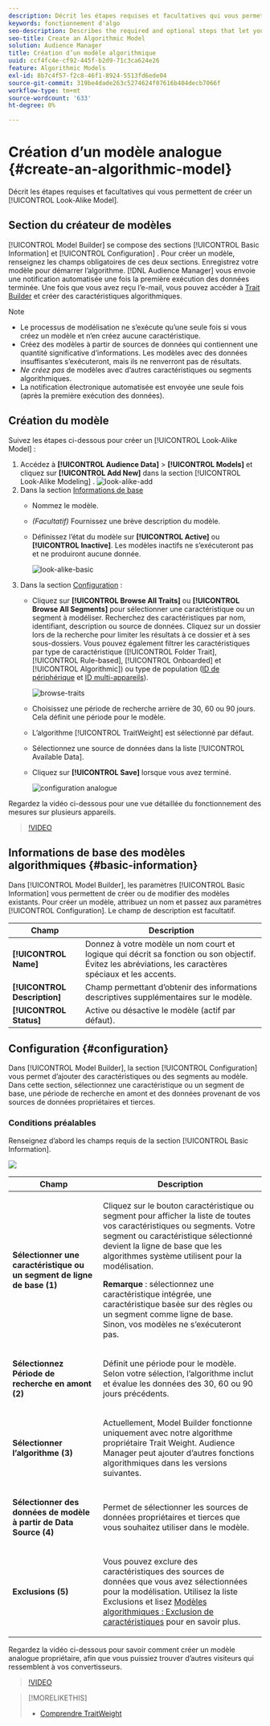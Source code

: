 ```yaml
---
description: Décrit les étapes requises et facultatives qui vous permettent de créer un modèle algorithmique dans le créateur de modèles.
keywords: fonctionnement d'algo
seo-description: Describes the required and optional steps that let you create an algorithmic model in Model Builder.
seo-title: Create an Algorithmic Model
solution: Audience Manager
title: Création d’un modèle algorithmique
uuid: ccf4fc4e-cf92-445f-b2d9-71c3ca624e26
feature: Algorithmic Models
exl-id: 8b7c4f57-f2c8-46f1-8924-5513fd6ede04
source-git-commit: 319be4dade263c5274624f07616b404decb7066f
workflow-type: tm+mt
source-wordcount: '633'
ht-degree: 0%

---
```


# Création d’un modèle analogue {#create-an-algorithmic-model}

Décrit les étapes requises et facultatives qui vous permettent de créer un [!UICONTROL Look-Alike Model].

## Section du créateur de modèles

[!UICONTROL Model Builder] se compose des sections [!UICONTROL Basic Information] et [!UICONTROL Configuration] . Pour créer un modèle, renseignez les champs obligatoires de ces deux sections. Enregistrez votre modèle pour démarrer l’algorithme. [!DNL Audience Manager] vous envoie une notification automatisée une fois la première exécution des données terminée. Une fois que vous avez reçu l’e-mail, vous pouvez accéder à [Trait Builder](../../features/traits/about-trait-builder.md) et créer des caractéristiques algorithmiques.

>[!NOTE]
>
>* Le processus de modélisation ne s’exécute qu’une seule fois si vous créez un modèle et n’en créez aucune caractéristique.
>* Créez des modèles à partir de sources de données qui contiennent une quantité significative d’informations. Les modèles avec des données insuffisantes s’exécuteront, mais ils ne renverront pas de résultats.
>* *Ne créez pas* de modèles avec d’autres caractéristiques ou segments algorithmiques.
>* La notification électronique automatisée est envoyée une seule fois (après la première exécution des données).

## Création du modèle

Suivez les étapes ci-dessous pour créer un [!UICONTROL Look-Alike Model] :

1. Accédez à **[!UICONTROL Audience Data]** > **[!UICONTROL Models]** et cliquez sur **[!UICONTROL Add New]** dans la section [!UICONTROL Look-Alike Modeling] .
   ![look-alike-add](assets/look-alike-add.png)
1. Dans la section [Informations de base](../../features/algorithmic-models/create-model.md#basic-information)
   * Nommez le modèle.
   * *(Facultatif)* Fournissez une brève description du modèle.
   * Définissez l’état du modèle sur **[!UICONTROL Active]** ou **[!UICONTROL Inactive]**. Les modèles inactifs ne s’exécuteront pas et ne produiront aucune donnée.

     ![look-alike-basic](assets/look-alike-basic.png)
1. Dans la section [Configuration](../../features/algorithmic-models/create-model.md#configuration) :
   * Cliquez sur **[!UICONTROL Browse All Traits]** ou **[!UICONTROL Browse All Segments]** pour sélectionner une caractéristique ou un segment à modéliser. Recherchez des caractéristiques par nom, identifiant, description ou source de données. Cliquez sur un dossier lors de la recherche pour limiter les résultats à ce dossier et à ses sous-dossiers. Vous pouvez également filtrer les caractéristiques par type de caractéristique ([!UICONTROL Folder Trait], [!UICONTROL Rule-based], [!UICONTROL Onboarded] et [!UICONTROL Algorithmic]) ou type de population ([ID de périphérique](../../reference/ids-in-aam.md) et [ID multi-appareils](../../reference/ids-in-aam.md)).

     ![browse-traits](assets/browse-traits.png)
   * Choisissez une période de recherche arrière de 30, 60 ou 90 jours. Cela définit une période pour le modèle.
   * L’algorithme [!UICONTROL TraitWeight] est sélectionné par défaut.
   * Sélectionnez une source de données dans la liste [!UICONTROL Available Data].
   * Cliquez sur **[!UICONTROL Save]** lorsque vous avez terminé.

     ![configuration analogue](assets/look-alike-configuration.png)

Regardez la vidéo ci-dessous pour une vue détaillée du fonctionnement des mesures sur plusieurs appareils.

>[!VIDEO](https://experienceleague.adobe.com/docs/audience-manager-learn/tutorials/build-and-manage-audiences/profile-merge/understanding-cross-device-metrics-in-audience-manager.html)

## Informations de base des modèles algorithmiques {#basic-information}

<!-- r_model_basic.xml -->

Dans [!UICONTROL Model Builder], les paramètres [!UICONTROL Basic Information] vous permettent de créer ou de modifier des modèles existants. Pour créer un modèle, attribuez un nom et passez aux paramètres [!UICONTROL Configuration]. Le champ de description est facultatif.

| Champ | Description |
|---|---|
| **[!UICONTROL Name]** | Donnez à votre modèle un nom court et logique qui décrit sa fonction ou son objectif. Évitez les abréviations, les caractères spéciaux et les accents. |
| **[!UICONTROL Description]** | Champ permettant d’obtenir des informations descriptives supplémentaires sur le modèle. |
| **[!UICONTROL Status]** | Active ou désactive le modèle (actif par défaut). |

## Configuration {#configuration}

Dans [!UICONTROL Model Builder], la section [!UICONTROL Configuration] vous permet d’ajouter des caractéristiques ou des segments au modèle. Dans cette section, sélectionnez une caractéristique ou un segment de base, une période de recherche en amont et des données provenant de vos sources de données propriétaires et tierces.

<!-- r_model_configuration.xml -->

### Conditions préalables

Renseignez d’abord les champs requis de la section [!UICONTROL Basic Information].

![](assets/lam_exclude_traits_numbered.png)

<table id="table_7A6BE5E5498D4776A30323B743954150"> 
 <thead> 
  <tr> 
   <th colname="col1" class="entry"> Champ </th> 
   <th colname="col2" class="entry"> Description </th> 
  </tr> 
 </thead>
 <tbody> 
  <tr> 
   <td colname="col1"> <p><b>Sélectionner une caractéristique ou un segment de ligne de base (1)</b> </p> </td> 
   <td colname="col2"> <p>Cliquez sur le bouton caractéristique ou segment pour afficher la liste de toutes vos caractéristiques ou segments. Votre segment ou caractéristique sélectionné devient la ligne de base que les algorithmes système utilisent pour la modélisation. </p> <p> <p><b>Remarque</b> : sélectionnez une caractéristique intégrée, une caractéristique basée sur des règles ou un segment comme ligne de base. Sinon, vos modèles ne s’exécuteront pas. </p> </p> </td> 
  </tr> 
  <tr> 
   <td colname="col1"> <p><b>Sélectionnez Période de recherche en amont (2)</b> </p> </td> 
   <td colname="col2"> <p>Définit une période pour le modèle. Selon votre sélection, l’algorithme inclut et évalue les données des 30, 60 ou 90 jours précédents. </p> </td> 
  </tr> 
  <tr> 
   <td colname="col1"> <p><b>Sélectionner l’algorithme (3)</b> </p> </td> 
   <td colname="col2"> <p>Actuellement, Model Builder fonctionne uniquement avec notre algorithme propriétaire <span class="keyword"> Trait Weight</span>. <span class="keyword"> Audience Manager</span> peut ajouter d’autres fonctions algorithmiques dans les versions suivantes. </p> </td>
  </tr>
  <tr> 
   <td colname="col1"> <p><b>Sélectionner des données de modèle à partir de Data Source (4)</b> </p> </td> 
   <td colname="col2"> <p>Permet de sélectionner les sources de données propriétaires et tierces que vous souhaitez utiliser dans le modèle. </p> </td>
  </tr> 
  <tr> 
   <td colname="col1"> <p><b>Exclusions (5)</b> </p> </td> 
   <td colname="col2"> <p>Vous pouvez exclure des caractéristiques des sources de données que vous avez sélectionnées pour la modélisation. Utilisez la liste <span class="wintitle"> Exclusions</span> et lisez <a href="../../features/algorithmic-models/trait-exclusion-algo-models.md"> Modèles algorithmiques : Exclusion de caractéristiques</a> pour en savoir plus. </p> </td>
  </tr> 
 </tbody>
</table>

Regardez la vidéo ci-dessous pour savoir comment créer un modèle analogue propriétaire, afin que vous puissiez trouver d’autres visiteurs qui ressemblent à vos convertisseurs.

>[!VIDEO](https://video.tv.adobe.com/v/23504/)

>[!MORELIKETHIS]
>
>* [Comprendre TraitWeight](../../features/algorithmic-models/understanding-models.md#understanding-traitweight)
